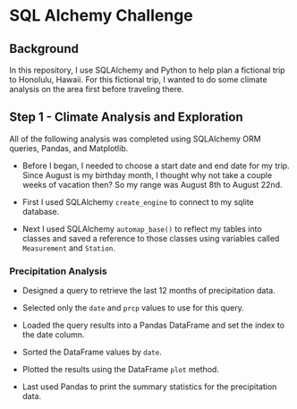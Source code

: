 # SQL Alchemy Challenge

## Background

In this repository, I use SQLAlchemy and Python to help plan a fictional trip to Honolulu, Hawaii. For this fictional trip, I wanted to do some climate analysis on the area first before traveling there.

## Step 1 - Climate Analysis and Exploration

All of the following analysis was completed using SQLAlchemy ORM queries, Pandas, and Matplotlib.

* Before I began, I needed to choose a start date and end date for my trip. Since August is my birthday month, I thought why not take a couple weeks of vacation then? So my range was August 8th to August 22nd.

* First I used SQLAlchemy `create_engine` to connect to my sqlite database.

* Next I used SQLAlchemy `automap_base()` to reflect my tables into classes and saved a reference to those classes using variables called `Measurement` and `Station`.

### Precipitation Analysis

* Designed a query to retrieve the last 12 months of precipitation data.

* Selected only the `date` and `prcp` values to use for this query.

* Loaded the query results into a Pandas DataFrame and set the index to the date column.

* Sorted the DataFrame values by `date`.

* Plotted the results using the DataFrame `plot` method.

* Last used Pandas to print the summary statistics for the precipitation data.